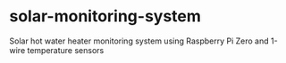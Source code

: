 # solar-monitoring-system
Solar hot water heater monitoring system using Raspberry Pi Zero and 1-wire temperature sensors

